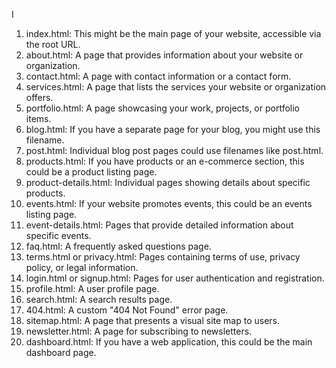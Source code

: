 
I
1. index.html: This might be the main page of your website, accessible via the root URL.
2. about.html: A page that provides information about your website or organization.
3. contact.html: A page with contact information or a contact form.
4. services.html: A page that lists the services your website or organization offers.
5. portfolio.html: A page showcasing your work, projects, or portfolio items.
6. blog.html: If you have a separate page for your blog, you might use this filename.
7. post.html: Individual blog post pages could use filenames like post.html.
8. products.html: If you have products or an e-commerce section, this could be a product listing page.
9. product-details.html: Individual pages showing details about specific products.
10. events.html: If your website promotes events, this could be an events listing page.
11. event-details.html: Pages that provide detailed information about specific events.
12. faq.html: A frequently asked questions page.
13. terms.html or privacy.html: Pages containing terms of use, privacy policy, or legal information.
14. login.html or signup.html: Pages for user authentication and registration.
15. profile.html: A user profile page.
16. search.html: A search results page.
17. 404.html: A custom "404 Not Found" error page.
18. sitemap.html: A page that presents a visual site map to users.
19. newsletter.html: A page for subscribing to newsletters.
20. dashboard.html: If you have a web application, this could be the main dashboard page.
